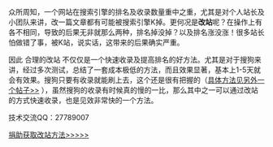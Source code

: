 众所周知，一个网站在搜索引擎的排名及收录数量重中之重，尤其是对个人站长及小团队来讲，改一篇文章都有可能被搜索引擎K掉。更何况是**改站**呢？在操作上有各不相同，导致的后果无非就那么两种，排名掉没掉？以及排名涨没涨！很多站长怕做错了事，被K站，说实话，这带来的后果确实严重。

因此 合理的改站 不仅仅是一个快速收录及提高排名的好方法。尤其是对于搜狗来讲，经过多次测试，总结了一套成本极低的方法，而且效果显著，基本上1-5天就会有效果。搜狗只要有收录就能刷上去，这个还是很有把握的（[具体方法见另外一个帖子>>](https://github.com/guuguuit/guuguu) ），虽然搜狗的收录有时候真的慢的一比，那么其中之一可以通过改站的方式快速收录，也是见效非常快的一个方法。

技术交流QQ：27789007

[捐助获取改站方法>>>>>](http://www.hxdwe.cn:8001/product/gaizhan)
